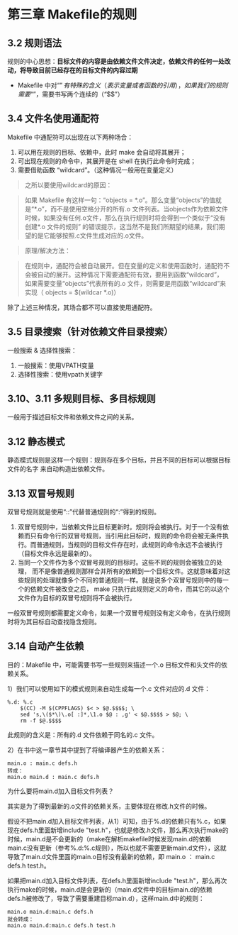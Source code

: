 # 第三章 Makefile的规则
## 3.2 规则语法

规则的中心思想：**目标文件的内容是由依赖文件文件决定，依赖文件的任何一处改动，将导致目前已经存在的目标文件的内容过期**

- Makefile 中对“$”有特殊的含义（表示变量或者函数的引用），如果我们的规则需要“$”，需要书写两个连续的（“$$”）

## 3.4 文件名使用通配符

Makefile 中通配符可以出现在以下两种场合：

1. 可以用在规则的目标、依赖中，此时 make 会自动将其展开；
2. 可出现在规则的命令中，其展开是在 shell 在执行此命令时完成；
3. 需要借助函数 “wildcard”。（这种情况一般用在变量定义）

> 之所以要使用wildcard的原因：

>如果 Makefile 有这样一句：“objects = \*.o”。那么变量“objects”的值就是“\*.o”，而不是使用空格分开的所有.o 文件列表。当objects作为依赖文件时候，如果没有任何.o文件，那么在执行规则时将会得到一个类似于“没有创建\*.o 文件的规则” 的错误提示，这当然不是我们所期望的结果，我们期望的是它能够按照.c文件生成对应的.o文件。


> 原理/解决方法：

>在规则中，通配符会被自动展开。但在变量的定义和使用函数时，通配符不会被自动的展开。这种情况下需要通配符有效，要用到函数“wildcard”，
如果需要变量“objects”代表所有的.o 文件，则需要是用函数“wildcard”来实现（ objects = $(wildcar \*.o)）

除了上述三种情况，其场合都不可以直接使用通配符。

## 3.5 目录搜索（针对依赖文件目录搜索）

一般搜索 & 选择性搜索：

1. 一般搜索：使用VPATH变量
2. 选择性搜索：使用vpath关键字

## 3.10、3.11 多规则目标、多目标规则

一般用于描述目标文件和依赖文件之间的关系。


## 3.12 静态模式

静态模式规则是这样一个规则：规则存在多个目标，并且不同的目标可以根据目标文件的名字
来自动构造出依赖文件。

## 3.13 双冒号规则

双冒号规则就是使用“::”代替普通规则的“:”得到的规则。

1. 双冒号规则中，当依赖文件比目标更新时。规则将会被执行。对于一个没有依赖而只有命令行的双冒号规则，当引用此目标时，规则的命令将会被无条件执行。而普通规则，当规则的目标文件存在时，此规则的命令永远不会被执行（目标文件永远是最新的）。
2. 当同一个文件作为多个双冒号规则的目标时。这些不同的规则会被独立的处理， 而不是像普通规则那样合并所有的依赖到一个目标文件。这就意味着对这些规则的处理就像多个不同的普通规则一样。就是说多个双冒号规则中的每一个的依赖文件被改变之后， make 只执行此规则定义的命令，而其它的以这个文件作为目标的双冒号规则将不会被执行。

一般双冒号规则都需要定义命令，如果一个双冒号规则没有定义命令，在执行规则时将为其目标自动查找隐含规则。

## 3.14 自动产生依赖

目的：Makefile 中，可能需要书写一些规则来描述一个.o 目标文件和头文件的依赖关系。

1）我们可以使用如下的模式规则来自动生成每一个.c 文件对应的.d 文件：

	%.d: %.c
		$(CC) -M $(CPPFLAGS) $< > $@.$$$$; \
		sed 's,\($*\)\.o[ :]*,\1.o $@ : ,g' < $@.$$$$ > $@; \
		rm -f $@.$$$$
此规则的含义是：所有的.d 文件依赖于同名的.c 文件。

2）在书中这一章节其中提到了将编译器产生的依赖关系：
 
	main.o : main.c defs.h
	转成：
	main.o main.d : main.c defs.h
为什么要将main.d加入目标文件列表？

其实是为了得到最新的.o文件的依赖关系，主要体现在修改.h文件的时候。


假设不把main.d加入目标文件列表，从1）可知，由于%.d的依赖只有%.c，如果现在defs.h里面新增include "test.h"，也就是修改.h文件，那么再次执行make的时候，main.d是不会更新的（make在解析makefile时候发现main.d的依赖main.c没有更新（参考%.d:%.c规则），所以也就不需要更新main.d文件），这就导致了main.d文件里面的main.o目标没有最新的依赖，即 main.o ： main.c defs.h test.h。

如果把main.d加入目标文件列表，在defs.h里面新增include "test.h"，那么再次执行make的时候，main.d是会更新的（main.d文件中的目标main.d的依赖defs.h被修改了，导致了需要重建目标main.d），这样main.d中的规则：

	main.o main.d:main.c defs.h
	就会转成：
	main.o main.d:main.c defs.h test.h